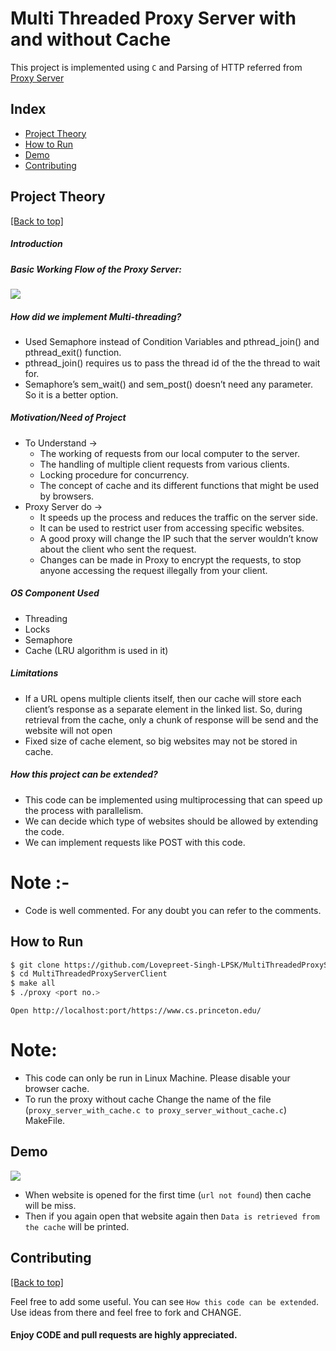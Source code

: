 <h1>Multi Threaded Proxy Server with and without Cache</h1>

This project is implemented using `C` and Parsing of HTTP referred from <a href = "https://github.com/vaibhavnaagar/proxy-server"> Proxy Server </a>


## Index

- [Project Theory](https://github.com/Lovepreet-Singh-LPSK/MultiThreadedProxyServerClient#project-theory)
- [How to Run](https://github.com/Lovepreet-Singh-LPSK/MultiThreadedProxyServerClient#How-to-Run)
- [Demo](https://github.com/Lovepreet-Singh-LPSK/MultiThreadedProxyServerClient#Demo)
- [Contributing](https://github.com/Lovepreet-Singh-LPSK/MultiThreadedProxyServerClient#contributing)

## Project Theory

[[Back to top]](https://github.com/Lovepreet-Singh-LPSK/MultiThreadedProxyServerClient#index)

##### Introduction

##### Basic Working Flow of the Proxy Server:
![](https://github.com/Lovepreet-Singh-LPSK/MultiThreadedProxyServerClient/blob/main/pics/UML.JPG)

##### How did we implement Multi-threading?
- Used Semaphore instead of Condition Variables and pthread_join() and pthread_exit() function. 
- pthread_join() requires us to pass the thread id of the the thread to wait for. 
- Semaphore’s sem_wait() and sem_post() doesn’t need any parameter. So it is a better option. 


##### Motivation/Need of Project
- To Understand → 
  - The working of requests from our local computer to the server.
  - The handling of multiple client requests from various clients.
  - Locking procedure for concurrency.
  - The concept of cache and its different functions that might be used by browsers.
- Proxy Server do → 
  - It speeds up the process and reduces the traffic on the server side.
  - It can be used to restrict user from accessing specific websites.
  - A good proxy will change the IP such that the server wouldn’t know about the client who sent the request.
  - Changes can be made in Proxy to encrypt the requests, to stop anyone accessing the request illegally from your client.
 
##### OS Component Used ​
- Threading
- Locks 
- Semaphore
- Cache (LRU algorithm is used in it)

##### Limitations ​
- If a URL opens multiple clients itself, then our cache will store each client’s response as a separate element in the linked list. So, during retrieval from the cache, only a chunk of response will be send and the website will not open
- Fixed size of cache element, so big websites may not be stored in cache. 

##### How this project can be extended? ​
- This code can be implemented using multiprocessing that can speed up the process with parallelism.
- We can decide which type of websites should be allowed by extending the code.
- We can implement requests like POST with this code.


# Note :-
- Code is well commented. For any doubt you can refer to the comments.


## How to Run

```bash
$ git clone https://github.com/Lovepreet-Singh-LPSK/MultiThreadedProxyServerClient.git
$ cd MultiThreadedProxyServerClient
$ make all
$ ./proxy <port no.>
```
`Open http://localhost:port/https://www.cs.princeton.edu/`

# Note:
- This code can only be run in Linux Machine. Please disable your browser cache.
- To run the proxy without cache Change the name of the file (`proxy_server_with_cache.c to proxy_server_without_cache.c`) MakeFile.

## Demo
![](https://github.com/Lovepreet-Singh-LPSK/MultiThreadedProxyServerClient/blob/main/pics/cache.png)
- When website is opened for the first time (`url not found`) then cache will be miss.
- Then if you again open that website again then `Data is retrieved from the cache` will be printed.

## Contributing

[[Back to top]](https://github.com/Lovepreet-Singh-LPSK/MultiThreadedProxyServerClient#index)

Feel free to add some useful. You can see `How this code can be extended`. Use ideas from there and feel free to fork and CHANGE. 

#### Enjoy CODE and pull requests are highly appreciated.
